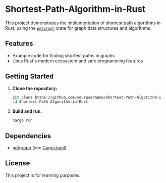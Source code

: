 # Shortest-Path-Algorithm-in-Rust

This project demonstrates the implementation of shortest path algorithms in Rust, using the [`petgraph`](https://crates.io/crates/petgraph) crate for graph data structures and algorithms.

## Features

- Example code for finding shortest paths in graphs
- Uses Rust's modern ecosystem and safe programming features

## Getting Started

1. **Clone the repository:**
   ```sh
   git clone https://github.com/yourusername/Shortest-Path-Algorithm-in-Rust.git
   cd Shortest-Path-Algorithm-in-Rust
   ```

2. **Build and run:**
   ```sh
   cargo run
   ```

## Dependencies

- [petgraph](https://crates.io/crates/petgraph) (see [Cargo.toml](Cargo.toml))

## License

This project is for learning purposes.